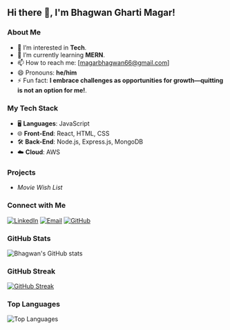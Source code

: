 ## Hi there 👋, I'm Bhagwan Gharti Magar!

### About Me
- 👀 I’m interested in **Tech**.
- 🌱 I’m currently learning **MERN**.
- 📫 How to reach me: [magarbhagwan66@gmail.com]
- 😄 Pronouns: **he/him**
- ⚡ Fun fact: **I embrace challenges as opportunities for growth—quitting is not an option for me!**.

### My Tech Stack
- 🖥 **Languages**: JavaScript
- 🌐 **Front-End**: React, HTML, CSS
- 🛠 **Back-End**: Node.js, Express.js, MongoDB
- ☁️ **Cloud**: AWS

### Projects
- *Movie Wish List*

### Connect with Me
[![LinkedIn](https://img.shields.io/badge/LinkedIn-Profile-blue?style=for-the-badge&logo=LinkedIn&logoColor=white)](https://www.linkedin.com/in/bhagwan-gharti-magar-5762901a5) 
[![Email](https://img.shields.io/badge/Email-magarbhagwan66@gmail.com-red?style=for-the-badge)](mailto:magarbhagwan66@gmail.com)
[![GitHub](https://img.shields.io/badge/GitHub-Profile-black?style=for-the-badge&logo=GitHub&logoColor=white)](https://github.com/Bhagwan06)

### GitHub Stats
![Bhagwan's GitHub stats](https://github-readme-stats.vercel.app/api?username=Bhagwan06&show_icons=true&theme=radical)

### GitHub Streak

[![GitHub Streak](https://streak-stats.demolab.com?user=Bhagwan06&theme=radical&hide_border=true&date_format=M%20j%5B%2C%20Y%5D)](https://git.io/streak-stats)

### Top Languages
![Top Languages](https://github-readme-stats.vercel.app/api/top-langs/?username=Bhagwan06&layout=compact&theme=radical)
